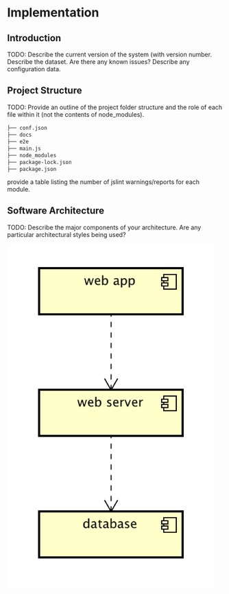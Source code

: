 # Implementation

## Introduction
TODO: Describe the current version of the system (with version number. Describe the dataset. Are there any known issues? Describe any configuration data.

## Project Structure
TODO: Provide an outline of the project folder structure and the role of each file within it (not the contents of node_modules).
```
├── conf.json
├── docs
├── e2e
├── main.js
├── node_modules
├── package-lock.json
├── package.json
```
provide a table listing the number of jslint warnings/reports for each module.



## Software Architecture
TODO: Describe the major components of your architecture. Are any particular architectural styles being used?

![Insert your component Diagram here](images/component.png)
